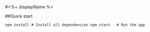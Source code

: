 #<%= displayName %>

##Quick start

``
npm install # Install all dependencies
npm start   # Run the app
``